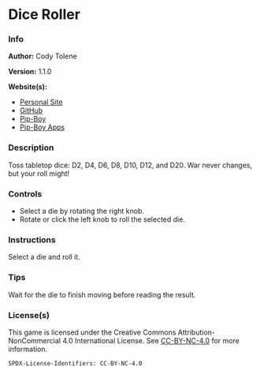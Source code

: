 # Dice Roller

### Info

**Author:** Cody Tolene

**Version:** 1.1.0

**Website(s):**

- [Personal Site](https://www.CodyTolene.com)
- [GitHub](https://github.com/CodyTolene)
- [Pip-Boy](https://www.Pip-Boy.com)
- [Pip-Boy Apps](https://github.com/CodyTolene/pip-boy-apps)

### Description

Toss tabletop dice: D2, D4, D6, D8, D10, D12, and D20. War never changes, but
your roll might!

### Controls

- Select a die by rotating the right knob.
- Rotate or click the left knob to roll the selected die.

### Instructions

Select a die and roll it.

### Tips

Wait for the die to finish moving before reading the result.

### License(s)

This game is licensed under the Creative Commons Attribution-NonCommercial 4.0
International License. See
[CC-BY-NC-4.0](https://creativecommons.org/licenses/by-nc/4.0/) for more
information.

`SPDX-License-Identifiers: CC-BY-NC-4.0`
